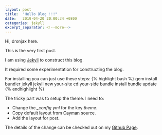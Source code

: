 ```yaml
---
layout: post
title:  "Hello Blog !!!"
date:   2019-04-20 20:00:34 +0800
categories: jekyll
excerpt_separator: <!--more-->
---
```

Hi, dronjax here.

This is the very first post.

I am using [Jekyll][jekyll-gh] to construct this blog.

It required some experimentation for constructing the blog.
<!--more-->
For installing you can just use these steps:
{% highlight bash %}
gem install bundler jekyll
jekyll new your-site
cd your-side
bundle install
bundle update
{% endhighlight %}

The tricky part was to setup the theme.
I need to:
- Change the *_config.yml* for the key *theme*.
- Copy default layout from [Cayman][cayman-default] source.
- Add the layout for post.

The details of the change can be checked out on my [Github Page][dronjax-gh].

[jekyll-gh]: https://github.com/jekyll/jekyll
[cayman-default]: https://github.com/pages-themes/cayman/blob/master/_layouts/default.html
[dronjax-gh]: https://github.com/dronjax/dronjax.github.io
